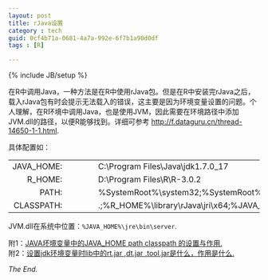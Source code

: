 ```yaml
---
layout: post
title: rJava设置
category : tech
guid: 0cf4b71a-0681-4a7a-992e-6f7b1a90d0df
tags : [R]

---
```

{% include JB/setup %}


在R中调用Java，一种方法是在R中使用rJava包。但是在R中安装完rJava之后，载入rJava包有时会提示无法载入的错误，这主要是因为环境变量设置的问题。个人理解，在R环境中调用Java，也是使用JVM，因此需要在环境路径中添加JVM.dll的路径，以便R能够找到。详细可参考
<http://f.dataguru.cn/thread-14650-1-1.html>.

具体配置如：
<div>
<table cellpadding="10" cellspacing="10">
<tbody><tr><td style="text-align:right">JAVA_HOME:</td><td>
<div style="width:40px"></div>
</td><td>C:\Program Files\Java\jdk1.7.0_17</td></tr><tr><td style="text-align:right">R_HOME:</td><td>
<div style="width:40px"></div>
</td><td>D:\Program Files\R\R-3.0.2</td></tr><tr><td style="text-align:right">PATH:</td><td>
<div style="width:40px"></div>
</td><td>%SystemRoot%\system32;%SystemRoot%;%JAVA_HOME%\bin;%JAVA_HOME%\jre\bin\server;%R_HOME%\bin\x64</td></tr><tr><td style="text-align:right">CLASSPATH:</td><td>
<div style="width:40px"></div>
</td><td>.;%R_HOME%\library\rJava\jri\x64;%JAVA_HOME%\lib;%JAVA_HOME%\lib\dt.jar;%JAVA_HOME%\lib\tools.jar</td></tr></tbody>
</table>
</div>

JVM.dll在系统中位置：`%JAVA_HOME%\jre\bin\server`.  


附1：[JAVA坏境变量中的JAVA_HOME path classpath 的设置与作用.](http://www.cnblogs.com/kevinlocn/archive/2009/10/12/1581855.html)    
附2：[设置jdk环境变量时lib中的rt.jar ,dt.jar ,tool.jar是什么，作用是什么.](http://www.cnblogs.com/beibei11/archive/2013/01/24/2875717.html)


*The End.*